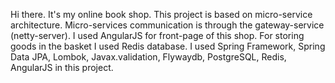 Hi there. It's my online book shop. This project is based on micro-service architecture.
Micro-services communication is through the gateway-service (netty-server).
I used AngularJS for front-page of this shop.
For storing goods in the basket I used Redis database.
I used Spring Framework, Spring Data JPA, Lombok, Javax.validation, Flywaydb, PostgreSQL, Redis, AngularJS in this project.
